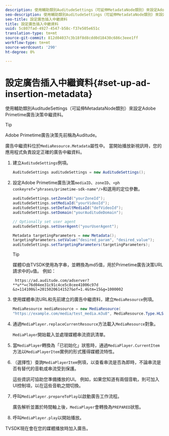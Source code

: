 ```yaml
---
description: 使用輔助類別AuditudeSettings（可延伸MetadataNode類別）來設定Adobe Primetime廣告決策中繼資料。
seo-description: 使用輔助類別AuditudeSettings（可延伸MetadataNode類別）來設定Adobe Primetime廣告決策中繼資料。
seo-title: 設定廣告插入中繼資料
title: 設定廣告插入中繼資料
uuid: 5c807fad-4927-4547-b58c-f37e505e651c
translation-type: tm+mt
source-git-commit: 812d04037c3b18f8d8cdd0d18430c686c3eee1ff
workflow-type: tm+mt
source-wordcount: '290'
ht-degree: 0%

---
```



# 設定廣告插入中繼資料{#set-up-ad-insertion-metadata}

使用輔助類別AuditudeSettings（可延伸MetadataNode類別）來設定Adobe Primetime廣告決策中繼資料。

>[!TIP]
>
>Adobe Primetime廣告決策先前稱為Auditude。

廣告中繼資料位於`MediaResource.Metadata`屬性中。 當開始播放新視訊時，您的應用程式負責設定正確的廣告中繼資料。

1. 建立`AuditudeSettings`例項。

   ```java
   AuditudeSettings auditudeSettings = new AuditudeSettings();
   ```

1. 設定Adobe Primetime廣告決策`mediaID`、`zoneID`、`<ph conkeyref="phrases/primetime-sdk-name"/>`和選用的定位參數。

   ```java
   auditudeSettings.setZoneId("yourZoneId"); 
   auditudeSettings.setMediaId("yourVideoId"); 
   auditudeSettings.setDefaultMediaId("defVideoId"); 
   auditudeSettings.setDomain("yourAuditudeDomain"); 
   
   // Optionally set user agent  
   auditudeSettings.setUserAgent("yourUserAgent"); 
   
   Metadata targetingParameters = new Metadata(); 
   targetingParameters.setValue("desired_param", "desired_value"); 
   auditudeSettings.setTargetingParameters(targetingParameters);
   ```

   >[!TIP]
   >
   >媒體ID由TVSDK使用為字串，並轉換為md5值，用於Primetime廣告決策URL請求中的`u`值。 例如：
   >
   >
   >` https://ad.auditude.com/adserver? **u**=c76d04ee31c91c4ce5c8cee41006c97d &z=114100&l=20150206141527&of=1.4&tm=15&g=1000002`

1. 使用媒體串流URL和先前建立的廣告中繼資料，建立`MediaResource`例項。

   ```java
   MediaResource mediaResource = new MediaResource( 
   "https://example.com/media/test_media.m3u8", MediaResource.Type.HLS, Metadata);
   ```

1. 通過`MediaPlayer.replaceCurrentResource`方法載入`MediaResource`對象。

   `MediaPlayer`開始載入並處理媒體串流資訊清單。

1. 當`MediaPlayer`轉換為「已初始化」狀態時，通過`MediaPlayer.CurrentItem`方法以`MediaPlayerItem`實例的形式獲得媒體流特性。
1. （選擇性）查詢`MediaPlayerItem`例項，以查看串流是否為即時，不論串流是否有替代的音軌或串流受到保護。

   這些資訊可協助您準備播放的UI。 例如，如果您知道有兩個音軌，則可加入UI控制項，以在這些音軌之間切換。

1. 呼叫`MediaPlayer.prepareToPlay`以啟動廣告工作流程。

   廣告解析並置於時間軸上後，`MediaPlayer`會轉換為`PREPARED`狀態。
1. 呼叫`MediaPlayer.play`以開始播放。

TVSDK現在會在您的媒體播放時加入廣告。